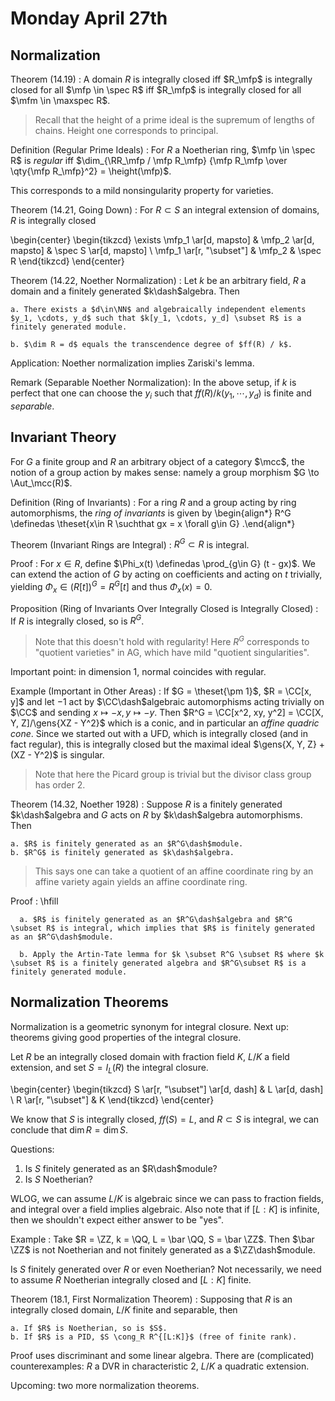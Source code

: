  # Monday April 27th

## Normalization

Theorem (14.19)
:   A domain $R$ is integrally closed iff $R_\mfp$ is integrally closed for all $\mfp \in \spec R$ iff $R_\mfp$ is integrally closed for all $\mfm \in \maxspec R$.

> Recall that the height of a prime ideal is the supremum of lengths of chains.
> Height one corresponds to principal.

Definition (Regular Prime Ideals)
: For $R$ a Noetherian ring, $\mfp \in \spec R$ is *regular* iff $\dim_{\RR_\mfp / \mfp R_\mfp} {\mfp R_\mfp \over \qty{\mfp R_\mfp}^2} = \height(\mfp)$.

This corresponds to a mild nonsingularity property for varieties.

Theorem (14.21, Going Down)
: For $R\subset S$ an integral extension of domains, $R$ is integrally closed

\begin{center}
\begin{tikzcd}
\exists \mfp_1 \ar[d, mapsto] & \mfp_2 \ar[d, mapsto] & \spec S \ar[d, mapsto] \\
\mfp_1 \ar[r, "\subset"] & \mfp_2 & \spec R
\end{tikzcd}
\end{center}

Theorem (14.22, Noether Normalization)
:   Let $k$ be an arbitrary field, $R$ a domain and a finitely generated $k\dash$algebra.
    Then

    a. There exists a $d\in\NN$ and algebraically independent elements $y_1, \cdots, y_d$ such that $k[y_1, \cdots, y_d] \subset R$ is a finitely generated module.

    b. $\dim R = d$ equals the transcendence degree of $ff(R) / k$.

Application: Noether normalization implies Zariski's lemma.

Remark (Separable Noether Normalization):
In the above setup, if $k$ is perfect that one can choose the $y_i$ such that $ff(R) / k(y_1, \cdots, y_d)$ is finite and *separable*.

## Invariant Theory

For $G$ a finite group and $R$ an arbitrary object of a category $\mcc$, the notion of a group action by makes sense: namely a group morphism $G \to \Aut_\mcc(R)$.

Definition (Ring of Invariants)
:   For a ring $R$ and a group acting by ring automorphisms, the *ring of invariants* is given by
    \begin{align*}
    R^G \definedas \theset{x\in R \suchthat gx = x \forall g\in G}
    .\end{align*}

Theorem (Invariant Rings are Integral)
: $R^G \subset R$ is integral.

Proof
:   For $x\in R$, define $\Phi_x(t) \definedas \prod_{g\in G} (t - gx)$.
    We can extend the action of $G$ by acting on coefficients and acting on $t$ trivially, yielding $\Phi_x \in (R[t])^G = R^G[t]$ and thus $\Phi_x(x) = 0$.

Proposition (Ring of Invariants Over Integrally Closed is Integrally Closed)
: If $R$ is integrally closed, so is $R^G$.

> Note that this doesn't hold with regularity!
> Here $R^G$ corresponds to "quotient varieties" in AG, which have mild "quotient singularities".

Important point: in dimension 1, normal coincides with regular.

Example (Important in Other Areas)
:   If $G = \theset{\pm 1}$, $R = \CC[x, y]$ and let $-1$ act by $\CC\dash$algebraic automorphisms acting trivially on $\CC$ and sending $x\mapsto -x, y\mapsto -y$.
    Then $R^G = \CC[x^2, xy, y^2] = \CC[X, Y, Z]/\gens{XZ - Y^2}$ which is a conic, and in particular an *affine quadric cone*.
    Since we started out with a UFD, which is integrally closed (and in fact regular), this is integrally closed but the maximal ideal $\gens{X, Y, Z} + (XZ - Y^2)$ is singular.

> Note that here the Picard group is trivial but the divisor class group has order 2.


Theorem (14.32, Noether 1928)
:   Suppose $R$ is a finitely generated $k\dash$algebra and $G$ acts on $R$ by $k\dash$algebra automorphisms.
    Then

    a. $R$ is finitely generated as an $R^G\dash$module.
    b. $R^G$ is finitely generated as $k\dash$algebra.

> This says one can take a quotient of an affine coordinate ring by an affine variety again yields an affine coordinate ring. 

Proof
:   \hfill
    
      a. $R$ is finitely generated as an $R^G\dash$algebra and $R^G \subset R$ is integral, which implies that $R$ is finitely generated as an $R^G\dash$module.

      b. Apply the Artin-Tate lemma for $k \subset R^G \subset R$ where $k \subset R$ is a finitely generated algebra and $R^G\subset R$ is a finitely generated module.


## Normalization Theorems

Normalization is a geometric synonym for integral closure.
Next up: theorems giving good properties of the integral closure.

Let $R$ be an integrally closed domain with fraction field $K$, $L/K$ a field extension, and set $S = I_L(R)$ the integral closure.

\begin{center}
\begin{tikzcd}
S \ar[r, "\subset"] \ar[d, dash] & L \ar[d, dash] \\
R \ar[r, "\subset"] & K
\end{tikzcd}
\end{center}

We know that $S$ is integrally closed, $ff(S) = L$, and $R\subset S$ is integral, we can conclude that $\dim R = \dim S$.

Questions:

1. Is $S$ finitely generated as an $R\dash$module?
2. Is $S$ Noetherian?

WLOG, we can assume $L/K$ is algebraic since we can pass to fraction fields, and integral over a field implies algebraic.
Also note that if $[L: K]$ is infinite, then we shouldn't expect either answer to be "yes".

Example
:   Take $R = \ZZ, k = \QQ, L = \bar \QQ, S = \bar \ZZ$. 
    Then $\bar \ZZ$ is not Noetherian and not finitely generated as a $\ZZ\dash$module.

Is $S$ finitely generated over $R$ or even Noetherian? 
Not necessarily, we need to assume $R$ Noetherian integrally closed and $[L: K]$ finite.

Theorem (18.1, First Normalization Theorem)
:   Supposing that $R$ is an integrally closed domain, $L/K$ finite and separable, then

    a. If $R$ is Noetherian, so is $S$.
    b. If $R$ is a PID, $S \cong_R R^{[L:K]}$ (free of finite rank).

Proof uses discriminant and some linear algebra.
There are (complicated) counterexamples: $R$ a DVR in characteristic 2, $L/K$ a quadratic extension.

Upcoming: two more normalization theorems.
